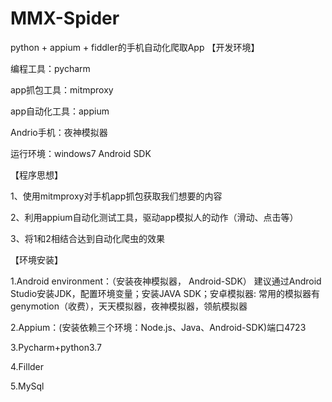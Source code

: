 # MMX-Spider
python + appium + fiddler的手机自动化爬取App
【开发环境】

编程工具：pycharm

app抓包工具：mitmproxy

app自动化工具：appium

Andrio手机：夜神模拟器

运行环境：windows7  Android SDK

【程序思想】

1、使用mitmproxy对手机app抓包获取我们想要的内容

2、利用appium自动化测试工具，驱动app模拟人的动作（滑动、点击等）

3、将1和2相结合达到自动化爬虫的效果

【环境安装】

1.Android environment：（安装夜神模拟器， Android-SDK）
建议通过Android Studio安装JDK，配置环境变量；安装JAVA SDK；安卓模拟器: 常用的模拟器有
genymotion（收费），天天模拟器，夜神模拟器，领航模拟器

2.Appium：(安装依赖三个环境：Node.js、Java、Android-SDK)端口4723

3.Pycharm+python3.7

4.Fillder

5.MySql

